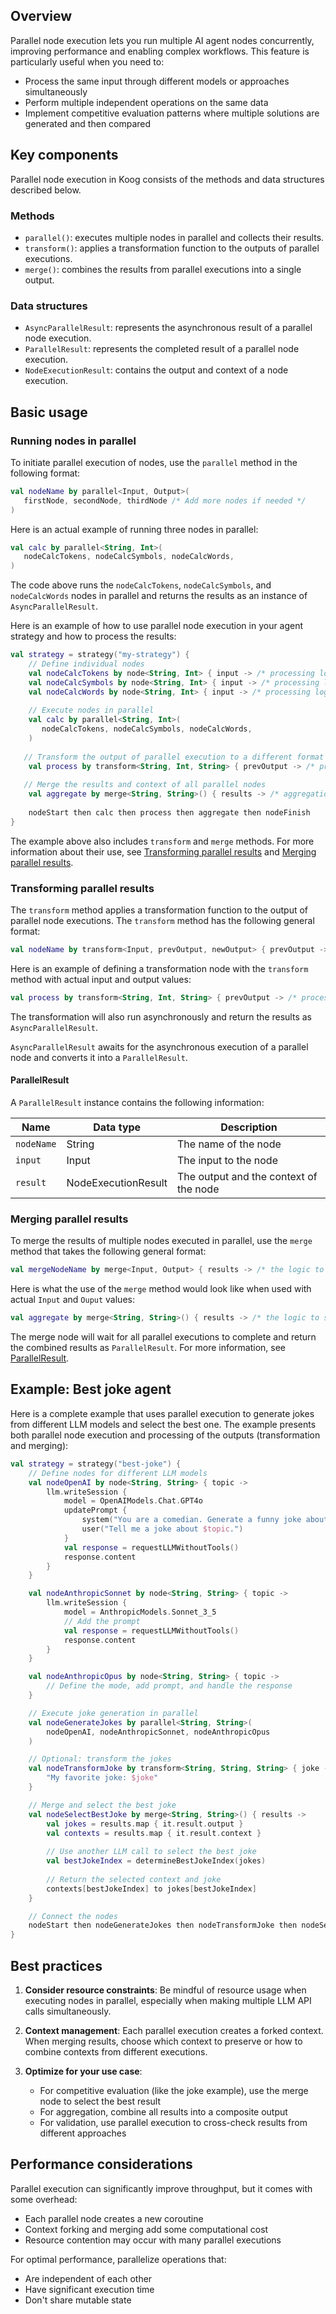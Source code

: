 ## Overview

Parallel node execution lets you run multiple AI agent nodes concurrently, improving performance and enabling complex workflows. This feature is particularly useful when you need to:

- Process the same input through different models or approaches simultaneously
- Perform multiple independent operations on the same data
- Implement competitive evaluation patterns where multiple solutions are generated and then compared

## Key components

Parallel node execution in Koog consists of the methods and data structures described below. 

### Methods

- `parallel()`: executes multiple nodes in parallel and collects their results.
- `transform()`: applies a transformation function to the outputs of parallel executions.
- `merge()`: combines the results from parallel executions into a single output.

### Data structures

- `AsyncParallelResult`: represents the asynchronous result of a parallel node execution.
- `ParallelResult`: represents the completed result of a parallel node execution.
- `NodeExecutionResult`: contains the output and context of a node execution.

## Basic usage

### Running nodes in parallel

To initiate parallel execution of nodes, use the `parallel` method in the following format:

```kotlin
val nodeName by parallel<Input, Output>(
   firstNode, secondNode, thirdNode /* Add more nodes if needed */
)
```

Here is an actual example of running three nodes in parallel:

```kotlin
val calc by parallel<String, Int>(
   nodeCalcTokens, nodeCalcSymbols, nodeCalcWords,
)
```

The code above runs the `nodeCalcTokens`, `nodeCalcSymbols`, and `nodeCalcWords` nodes in parallel and returns the
results as an instance of `AsyncParallelResult`.

Here is an example of how to use parallel node execution in your agent strategy and how to process the results:

```kotlin
val strategy = strategy("my-strategy") {
    // Define individual nodes
    val nodeCalcTokens by node<String, Int> { input -> /* processing logic */ }
    val nodeCalcSymbols by node<String, Int> { input -> /* processing logic */ }
    val nodeCalcWords by node<String, Int> { input -> /* processing logic */ }
    
    // Execute nodes in parallel
    val calc by parallel<String, Int>(
       nodeCalcTokens, nodeCalcSymbols, nodeCalcWords,
    )
    
   // Transform the output of parallel execution to a different format
    val process by transform<String, Int, String> { prevOutput -> /* processing Int output to String */ }
    
   // Merge the results and context of all parallel nodes
    val aggregate by merge<String, String>() { results -> /* aggregation logic to select or combine the result and context */ }
   
    nodeStart then calc then process then aggregate then nodeFinish
}
```

The example above also includes `transform` and `merge` methods. For more information about their use, see [Transforming parallel results](#transforming-parallel-results) and [Merging parallel results](#merging-parallel-results).

### Transforming parallel results

The `transform` method applies a transformation function to the output of parallel node executions. The `transform`
method has the following general format:

```kotlin
val nodeName by transform<Input, prevOutput, newOutput> { prevOutput -> /* processing prevOutput to newOutput */ }
```

Here is an example of defining a transformation node with the `transform` method with actual input and output values:

```kotlin
val process by transform<String, Int, String> { prevOutput -> /* processing Int to String */ }
```

The transformation will also run asynchronously and return the results as `AsyncParallelResult`.

`AsyncParallelResult` awaits for the asynchronous execution of a parallel node and converts it into a `ParallelResult`.

#### ParallelResult
A `ParallelResult` instance contains the following information:

| Name       | Data type                   | Description                            |
|------------|-----------------------------|----------------------------------------|
| `nodeName` | String                      | The name of the node                   |
| `input`    | Input                       | The input to the node                  |
| `result`   | NodeExecutionResult<Output> | The output and the context of the node |


### Merging parallel results

To merge the results of multiple nodes executed in parallel, use the `merge` method that takes the following general
format:

```kotlin
val mergeNodeName by merge<Input, Output> { results -> /* the logic to select or combine the output and context */ }
```

Here is what the use of the `merge` method would look like when used with actual `Input` and `Ouput` values:

```kotlin
val aggregate by merge<String, String>() { results -> /* the logic to select or combine the output and context */ }
```

The merge node will wait for all parallel executions to complete and return the combined results as `ParallelResult`.
For more information, see [ParallelResult](#parallelresult).

## Example: Best joke agent

Here is a complete example that uses parallel execution to generate jokes from different LLM models and select the best one. The example presents both parallel node execution and processing of the outputs (transformation and merging):

```kotlin
val strategy = strategy("best-joke") {
    // Define nodes for different LLM models
    val nodeOpenAI by node<String, String> { topic ->
        llm.writeSession {
            model = OpenAIModels.Chat.GPT4o
            updatePrompt {
                system("You are a comedian. Generate a funny joke about the given topic.")
                user("Tell me a joke about $topic.")
            }
            val response = requestLLMWithoutTools()
            response.content
        }
    }

    val nodeAnthropicSonnet by node<String, String> { topic ->
        llm.writeSession {
            model = AnthropicModels.Sonnet_3_5
            // Add the prompt 
            val response = requestLLMWithoutTools()
            response.content
        }
    }

    val nodeAnthropicOpus by node<String, String> { topic ->
        // Define the mode, add prompt, and handle the response 
    }

    // Execute joke generation in parallel
    val nodeGenerateJokes by parallel<String, String>(
        nodeOpenAI, nodeAnthropicSonnet, nodeAnthropicOpus
    )

    // Optional: transform the jokes
    val nodeTransformJoke by transform<String, String, String> { joke ->
        "My favorite joke: $joke"
    }

    // Merge and select the best joke
    val nodeSelectBestJoke by merge<String, String>() { results ->
        val jokes = results.map { it.result.output }
        val contexts = results.map { it.result.context }
        
        // Use another LLM call to select the best joke
        val bestJokeIndex = determineBestJokeIndex(jokes)
        
        // Return the selected context and joke
        contexts[bestJokeIndex] to jokes[bestJokeIndex]
    }

    // Connect the nodes
    nodeStart then nodeGenerateJokes then nodeTransformJoke then nodeSelectBestJoke then nodeFinish
}
```

## Best practices

1. **Consider resource constraints**: Be mindful of resource usage when executing nodes in parallel, especially when making multiple LLM API calls simultaneously.

2. **Context management**: Each parallel execution creates a forked context. When merging results, choose which context to preserve or how to combine contexts from different executions.

3. **Optimize for your use case**:
    - For competitive evaluation (like the joke example), use the merge node to select the best result
    - For aggregation, combine all results into a composite output
    - For validation, use parallel execution to cross-check results from different approaches

## Performance considerations

Parallel execution can significantly improve throughput, but it comes with some overhead:

- Each parallel node creates a new coroutine
- Context forking and merging add some computational cost
- Resource contention may occur with many parallel executions

For optimal performance, parallelize operations that:

- Are independent of each other
- Have significant execution time
- Don't share mutable state
